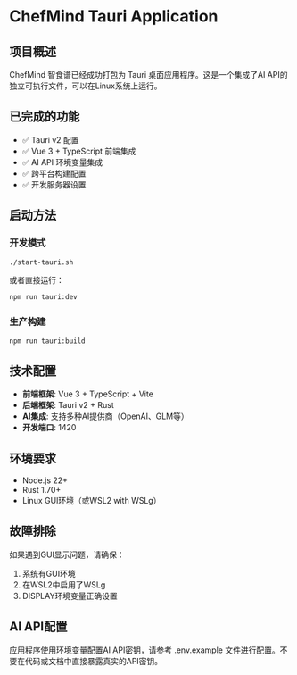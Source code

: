 # ChefMind Tauri Application

## 项目概述
ChefMind 智食谱已经成功打包为 Tauri 桌面应用程序。这是一个集成了AI API的独立可执行文件，可以在Linux系统上运行。

## 已完成的功能
- ✅ Tauri v2 配置
- ✅ Vue 3 + TypeScript 前端集成
- ✅ AI API 环境变量集成
- ✅ 跨平台构建配置
- ✅ 开发服务器设置

## 启动方法

### 开发模式
```bash
./start-tauri.sh
```

或者直接运行：
```bash
npm run tauri:dev
```

### 生产构建
```bash
npm run tauri:build
```

## 技术配置
- **前端框架**: Vue 3 + TypeScript + Vite
- **后端框架**: Tauri v2 + Rust
- **AI集成**: 支持多种AI提供商（OpenAI、GLM等）
- **开发端口**: 1420

## 环境要求
- Node.js 22+
- Rust 1.70+
- Linux GUI环境（或WSL2 with WSLg）

## 故障排除
如果遇到GUI显示问题，请确保：
1. 系统有GUI环境
2. 在WSL2中启用了WSLg
3. DISPLAY环境变量正确设置

## AI API配置
应用程序使用环境变量配置AI API密钥，请参考 .env.example 文件进行配置。不要在代码或文档中直接暴露真实的API密钥。